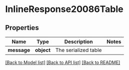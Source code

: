 # InlineResponse20086Table

## Properties
Name | Type | Description | Notes
------------ | ------------- | ------------- | -------------
**message** | **object** | The serialized table | 

[[Back to Model list]](../README.md#documentation-for-models) [[Back to API list]](../README.md#documentation-for-api-endpoints) [[Back to README]](../README.md)


